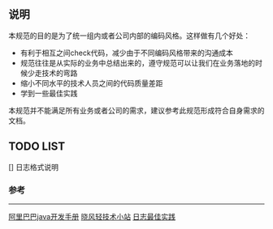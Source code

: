 ## 说明

本规范的目的是为了统一组内或者公司内部的编码风格。这样做有几个好处：

- 有利于相互之间check代码，减少由于不同编码风格带来的沟通成本
- 规范往往是从实际的业务中总结出来的，遵守规范可以让我们在业务落地的时候少走技术的弯路
- 缩小不同水平的技术人员之间的代码质量差距
- 学到一些最佳实践

本规范并不能满足所有业务或者公司的需求，建议参考此规范形成符合自身需求的文档。
## TODO LIST
[] 日志格式说明


### 参考

------

[阿里巴巴java开发手册](https://github.com/alibaba/p3c "阿里巴巴java开发手册")
[晓风轻技术小站](https://xwjie.github.io "晓风轻技术小站")
[日志最佳实践](https://zhuanlan.zhihu.com/p/27363484 "日志最佳实践")

